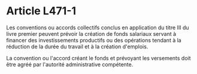 # Article L471-1

Les conventions ou accords collectifs conclus en application du titre III du livre premier peuvent prévoir la création de fonds salariaux servant à financer des investissements productifs ou des opérations tendant à la réduction de la durée du travail et à la création d'emplois.

La convention ou l'accord créant le fonds et prévoyant les versements doit être agréé par l'autorité administrative compétente.